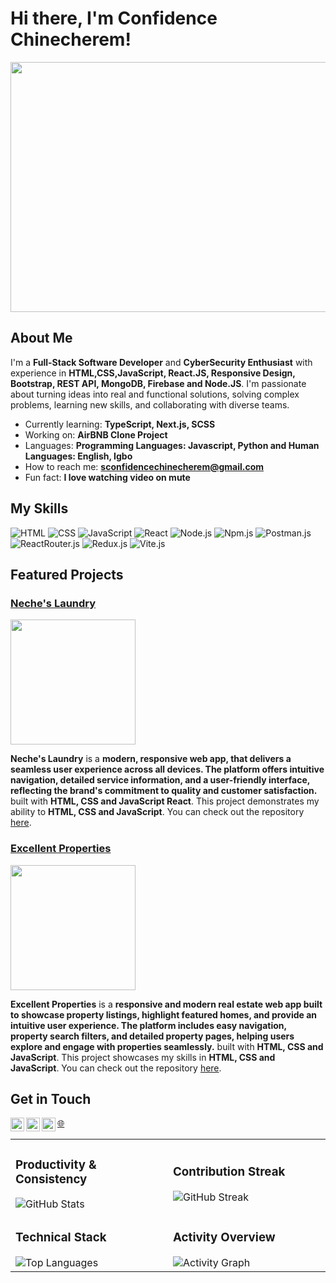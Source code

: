 # Hi there, I'm Confidence Chinecherem! 

[<img src="https://confidencechinecherem.com/portfolio/confidence-about.png" 
      width="800" 
      height="400">](https://confidencechinecherem.com/portfolio)

## About Me 


I'm a **Full-Stack Software Developer** and **CyberSecurity Enthusiast**  with experience in **HTML,CSS,JavaScript, React.JS, Responsive Design, Bootstrap, REST API, MongoDB, Firebase and Node.JS**. I'm passionate about turning ideas into real and functional solutions, solving complex problems, learning new skills, and collaborating with diverse teams.

- Currently learning: **TypeScript, Next.js, SCSS**
- Working on: **AirBNB Clone Project**
- Languages: **Programming Languages: Javascript, Python and Human Languages: English, Igbo**
- How to reach me: **sconfidencechinecherem@gmail.com**
- Fun fact: **I love watching video on mute**

## My Skills 

![HTML](https://img.shields.io/badge/-HTML-E34F26?style=flat-square&logo=html5&logoColor=white)
![CSS](https://img.shields.io/badge/-CSS-1572B6?style=flat-square&logo=css3&logoColor=white)
![JavaScript](https://img.shields.io/badge/-JavaScript-F7DF1E?style=flat-square&logo=javascript&logoColor=black)
![React](https://img.shields.io/badge/-React-61DAFB?style=flat-square&logo=react&logoColor=black)
![Node.js](https://img.shields.io/badge/-Node.js-339933?style=flat-square&logo=node.js&logoColor=white)
![Npm.js](https://img.shields.io/badge/npm-CB3837?style=for-the-badge&logo=npm&logoColor=white)
![Postman.js](https://img.shields.io/badge/Postman-FF6C37?style=for-the-badge&logo=Postman&logoColor=white)
![ReactRouter.js](https://img.shields.io/badge/React_Router-CA4245?style=for-the-badge&logo=react-router&logoColor=white)
![Redux.js](https://img.shields.io/badge/Redux-593D88?style=for-the-badge&logo=redux&logoColor=white)
![Vite.js](https://img.shields.io/badge/Vite-B73BFE?style=for-the-badge&logo=vite&logoColor=FFD62E)


## Featured Projects

### [Neche's Laundry](https://neches-laundry.netlify.app/)

<img src="https://confidencechinecherem.com/portfolio/static/media/nechelaundry.a1033603be6f8ed2deb2.png" height="200" width="200"/>

**Neche's Laundry** is a **modern, responsive web app, that delivers a seamless user experience across all devices. The platform offers intuitive navigation, detailed service information, and a user-friendly interface, reflecting the brand's commitment to quality and customer satisfaction.** built with **HTML, CSS and JavaScript
React**. This project demonstrates my ability to **HTML, CSS and JavaScript**. You can check out the repository [here](https://github.com/sundayconfidencechinecherem/Laundry-App).

### [Excellent Properties](https://excellent-properties.netlify.app/)

<img src="https://confidencechinecherem.com/portfolio/static/media/excellentproperties.64056ca7ebf92de6750c.png" height="200" width="200"/>

**Excellent Properties** is a **responsive and modern real estate web app built to showcase property listings, highlight featured homes, and provide an intuitive user experience. The platform includes easy navigation, property search filters, and detailed property pages, helping users explore and engage with properties seamlessly.** built with **HTML, CSS and JavaScript**. This project showcases my skills in **HTML, CSS and JavaScript**. You can check out the repository [here](https://github.com/sundayconfidencechinecherem/Excellent-Properties).

## Get in Touch

<a href="https://confidencechinecherem.com/portfolio/">🌐</a>
<img align="left" alt="confidencechinecherem | YouTube" width="22px" src="https://cdn.jsdelivr.net/npm/simple-icons@v3/icons/youtube.svg" />
<img align="left" alt="confidencechinecherem | Twitter" width="22px" src="https://cdn.jsdelivr.net/npm/simple-icons@v3/icons/twitter.svg" />
<img align="left" alt="confidencechinecherem | LinkedIn" width="22px" src="https://cdn.jsdelivr.net/npm/simple-icons@v3/icons/linkedin.svg" />




<table> 
      <tr> 
            <td width="50%"> 
                  <h3>Productivity & Consistency</h3> 
      <img src="https://github-readme-stats.vercel.app/api?username=sundayconfidencechinecherem&show_icons=true&theme=radical&hide_title=true&hide_border=true&include_all_commits=true&count_private=true" alt="GitHub Stats" /> </td> <td width="50%"> 
            <h3>Contribution Streak</h3> 
            <img src="https://streak-stats.demolab.com/?user=sundayconfidencechinecherem&theme=radical&hide_border=true&fire=DD2727&currStreakLabel=DD2727" alt="GitHub Streak" /> </td> </tr> 
      <tr> 
            <td width="50%"> 
                  <h3>Technical Stack</h3> 
                  <img src="https://github-readme-stats.vercel.app/api/top-langs/?username=sundayconfidencechinecherem&layout=compact&theme=radical&hide_border=true&langs_count=6" alt="Top Languages" /> </td> <td width="50%"> <h3>Activity Overview</h3> <img src="https://github-readme-activity-graph.vercel.app/graph?username=sundayconfidencechinecherem&theme=github&hide_border=true&area=true" alt="Activity Graph" /> </td> </tr> </table>

                  
